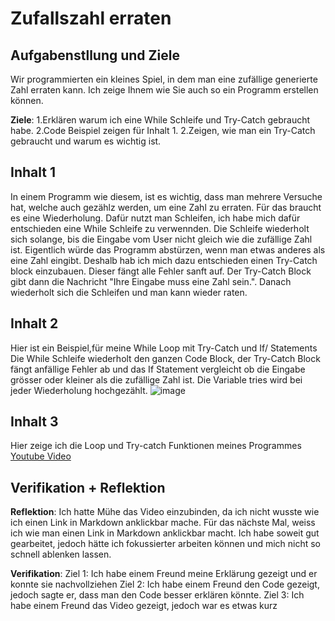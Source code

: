 # Zufallszahl erraten

## Aufgabenstllung und Ziele

Wir programmierten ein kleines Spiel, in dem man eine zufällige generierte Zahl erraten kann. Ich zeige Ihnem wie Sie auch so ein Programm erstellen können.

**Ziele**:
1.Erklären warum ich eine While Schleife und Try-Catch gebraucht habe.
2.Code Beispiel zeigen für Inhalt 1.
2.Zeigen, wie man ein Try-Catch gebraucht und warum es wichtig ist.


## Inhalt 1

In einem Programm wie diesem, ist es wichtig, dass man mehrere Versuche hat, welche auch gezählz werden, um eine Zahl zu erraten. Für das braucht es eine Wiederholung. Dafür nutzt man Schleifen, ich habe mich dafür entschieden eine While Schleife zu verwennden. Die Schleife wiederholt sich solange, bis die Eingabe vom User nicht gleich wie die zufällige Zahl ist. Eigentlich würde das Programm abstürzen, wenn man etwas anderes als eine Zahl eingibt. Deshalb hab ich mich dazu entschieden einen Try-Catch block einzubauen. Dieser fängt alle Fehler sanft auf. Der Try-Catch Block gibt dann die Nachricht "Ihre Eingabe muss eine Zahl sein.". Danach wiederholt sich die Schleifen und man kann wieder raten.

## Inhalt 2

Hier ist ein Beispiel,für meine While Loop mit Try-Catch und If/ Statements
Die While Schleife wiederholt den ganzen Code Block, der Try-Catch Block fängt anfällige Fehler ab und das If Statement vergleicht ob die Eingabe grösser oder kleiner als die zufällige Zahl ist. Die Variable tries wird bei jeder Wiederholung hochgezählt.
![image](https://user-images.githubusercontent.com/56117612/134316793-e29d5a4c-58b9-4b58-ad1d-7c0f46a9b651.png)


## Inhalt 3

Hier zeige ich die Loop und Try-catch Funktionen meines Programmes
[Youtube Video](https://www.youtube.com/watch?v=Zk6Aj0GUQiY)

## Verifikation + Reflektion 

**Reflektion**:
Ich hatte Mühe das Video einzubinden, da ich nicht wusste wie ich einen Link in Markdown anklickbar mache.
Für das nächste Mal, weiss ich wie man einen Link in Markdown anklickbar macht.
Ich habe soweit gut gearbeitet, jedoch hätte ich fokussierter arbeiten können und mich nicht so schnell ablenken lassen.

**Verifikation**:
Ziel 1: Ich habe einem Freund meine Erklärung gezeigt und er konnte sie nachvollziehen
Ziel 2: Ich habe einem Freund den Code gezeigt, jedoch sagte er, dass man den Code besser erklären könnte.
Ziel 3: Ich habe einem Freund das Video gezeigt, jedoch war es etwas kurz
